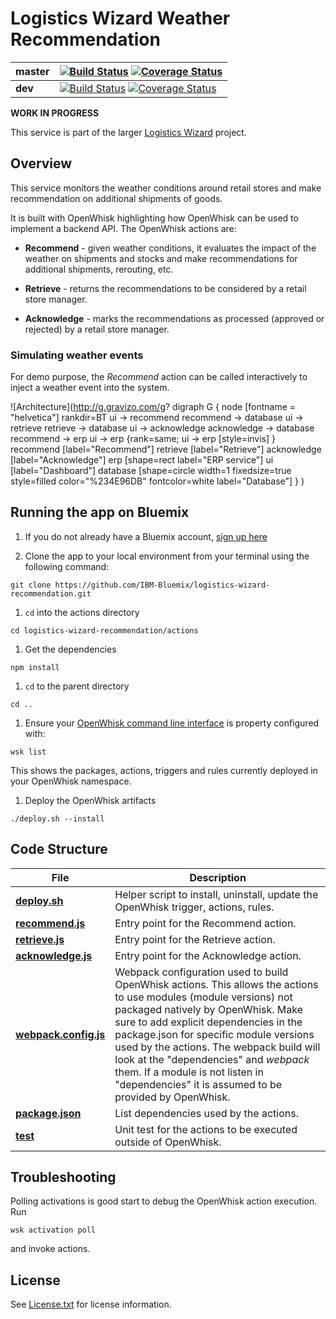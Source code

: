 # Logistics Wizard Weather Recommendation

| **master** | [![Build Status](https://travis-ci.org/IBM-Bluemix/logistics-wizard-recommendation.svg?branch=master)](https://travis-ci.org/IBM-Bluemix/logistics-wizard-recommendation) [![Coverage Status](https://coveralls.io/repos/github/IBM-Bluemix/logistics-wizard-recommendation/badge.svg?branch=master)](https://coveralls.io/github/IBM-Bluemix/logistics-wizard-recommendation?branch=master) |
| ----- | ----- |
| **dev** | [![Build Status](https://travis-ci.org/IBM-Bluemix/logistics-wizard-recommendation.svg?branch=dev)](https://travis-ci.org/IBM-Bluemix/logistics-wizard-recommendation) [![Coverage Status](https://coveralls.io/repos/github/IBM-Bluemix/logistics-wizard-recommendation/badge.svg?branch=dev)](https://coveralls.io/github/IBM-Bluemix/logistics-wizard-recommendation?branch=dev)|

**WORK IN PROGRESS**

This service is part of the larger [Logistics Wizard](https://github.com/IBM-Bluemix/logistics-wizard) project.

## Overview

This service monitors the weather conditions around retail stores and make recommendation on additional shipments of goods.

It is built with OpenWhisk highlighting how OpenWhisk can be used to implement a backend API. The OpenWhisk actions are:

  * **Recommend** - given weather conditions, it evaluates the impact of the weather on shipments and stocks and make recommendations for additional shipments, rerouting, etc.

  * **Retrieve** - returns the recommendations to be considered by a retail store manager.

  * **Acknowledge** - marks the recommendations as processed (approved or rejected) by a retail store manager.

### Simulating weather events

For demo purpose, the *Recommend* action can be called interactively to inject a weather event into the system.

![Architecture](http://g.gravizo.com/g?
  digraph G {
    node [fontname = "helvetica"]
    rankdir=BT
    ui -> recommend
    recommend -> database
    ui -> retrieve
    retrieve -> database
    ui -> acknowledge
    acknowledge -> database
    recommend -> erp
    ui -> erp
    {rank=same; ui -> erp [style=invis] }
    recommend [label="Recommend"]
    retrieve [label="Retrieve"]
    acknowledge [label="Acknowledge"]
    erp [shape=rect label="ERP service"]
    ui [label="Dashboard"]
    database [shape=circle width=1 fixedsize=true style=filled color="%234E96DB" fontcolor=white label="Database"]
  }
)

## Running the app on Bluemix

1. If you do not already have a Bluemix account, [sign up here](https://ibm.com/bluemix)

1. Clone the app to your local environment from your terminal using the following command:

  ```
  git clone https://github.com/IBM-Bluemix/logistics-wizard-recommendation.git
  ```

1. `cd` into the actions directory

  ```
  cd logistics-wizard-recommendation/actions
  ```

1. Get the dependencies

  ```
  npm install
  ```

1. `cd` to the parent directory

  ```
  cd ..
  ```

1. Ensure your [OpenWhisk command line interface](https://console.ng.bluemix.net/openwhisk/cli) is property configured with:

  ```
  wsk list
  ```

  This shows the packages, actions, triggers and rules currently deployed in your OpenWhisk namespace.

1. Deploy the OpenWhisk artifacts

  ```
  ./deploy.sh --install
  ```

## Code Structure

| File | Description |
| ---- | ----------- |
|[**deploy.sh**](deploy.sh)|Helper script to install, uninstall, update the OpenWhisk trigger, actions, rules.|
|[**recommend.js**](actions/recommend.js)|Entry point for the Recommend action.|
|[**retrieve.js**](actions/retrieve.js)|Entry point for the Retrieve action.|
|[**acknowledge.js**](actions/acknowledge.js.js)|Entry point for the Acknowledge action.|
|[**webpack.config.js**](actions/webpack.config.js)|Webpack configuration used to build OpenWhisk actions. This allows the actions to use modules (module versions) not packaged natively by OpenWhisk. Make sure to add explicit dependencies in the package.json for specific module versions used by the actions. The webpack build will look at the "dependencies" and *webpack* them. If a module is not listen in "dependencies" it is assumed to be provided by OpenWhisk.|
|[**package.json**](actions/package.js)|List dependencies used by the actions.|
|[**test**](actions/test)|Unit test for the actions to be executed outside of OpenWhisk.|

## Troubleshooting

Polling activations is good start to debug the OpenWhisk action execution. Run
```
wsk activation poll
```
and invoke actions.

## License

See [License.txt](License.txt) for license information.
